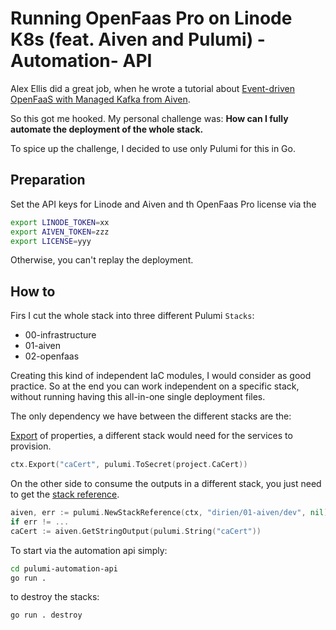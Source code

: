 # Running OpenFaas Pro on Linode K8s (feat. Aiven and Pulumi) - Automation- API

Alex Ellis did a great job, when he wrote a tutorial
about [Event-driven OpenFaaS with Managed Kafka from Aiven](https://www.openfaas.com/blog/openfaas-kafka-aiven/).

So this got me hooked. My personal challenge was: **How can I fully automate the deployment of the whole stack.**

To spice up the challenge, I decided to use only Pulumi for this in Go.

## Preparation

Set the API keys for Linode and Aiven and th OpenFaas Pro license via the

```bash
export LINODE_TOKEN=xx
export AIVEN_TOKEN=zzz
export LICENSE=yyy
```

Otherwise, you can't replay the deployment.

## How to

Firs I cut the whole stack into three different Pulumi `Stacks`:

- 00-infrastructure
- 01-aiven
- 02-openfaas

Creating this kind of independent IaC modules, I would consider as good practice. So at the end you can work independent
on a specific stack, without running having this all-in-one single deployment files.

The only dependency we have between the different stacks are the:

[Export](https://www.pulumi.com/docs/intro/concepts/stack/#outputs) of properties, a different stack would need for the
services to provision.

```go
ctx.Export("caCert", pulumi.ToSecret(project.CaCert))
```

On the other side to consume the outputs in a different stack, you just need to get
the [stack reference](https://www.pulumi.com/docs/intro/concepts/stack/#stackreferences).

```go
aiven, err := pulumi.NewStackReference(ctx, "dirien/01-aiven/dev", nil)
if err != ...
caCert := aiven.GetStringOutput(pulumi.String("caCert"))
```

To start via the automation api simply:

```bash
cd pulumi-automation-api
go run . 
```

to destroy the stacks: 

```bash
go run . destroy
```